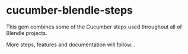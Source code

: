# cucumber-blendle-steps

This gem combines some of the Cucumber steps used throughout all of Blendle
projects.

More steps, features and documentation will follow...
